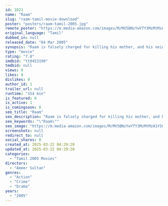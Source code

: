 ```yaml
---
id: 1021
name: "Raam"
slug: "raam-tamil-movie-download"
poster: "posters/raam-tamil-2005.jpg"
remote_poster: "https://m.media-amazon.com/images/M/MV5BNzYwYTY3MzMtMzA1YS00ZDNmLTgzNzEtMWJhNjgwZDVjYjc0XkEyXkFqcGdeQXVyMTcyNDY1NDgw._V1_SX300.jpg"
original_language: "Tamil"
dubbed_in: null
released_date: "04 Mar 2005"
synopsis: "Raam is falsely charged for killing his mother, and his neighbors are also called for interrogation. The combined efforts of Raam, his friends and the police lead to tracking down the real killer."
type: "movie"
rating: "7.8"
imdbid: "tt0453190"
tmdbid: null
views: 0
likes: 0
dislikes: 0
author_id: 1
trailer_url: null
runtime: "154 min"
is_featured: 0
is_active: 1
is_comingsoon: 0
seo_title: "Raam"
seo_description: "Raam is falsely charged for killing his mother, and his neighbors are also called for interrogation. The combined efforts of Raam, his friends and the police lead to tracking down the real killer."
seo_keywords: "\"Raam\""
seo_image: "https://m.media-amazon.com/images/M/MV5BNzYwYTY3MzMtMzA1YS00ZDNmLTgzNzEtMWJhNjgwZDVjYjc0XkEyXkFqcGdeQXVyMTcyNDY1NDgw._V1_SX300.jpg"
screenshots: null
redirect_to: null
social_shares: 0
created_at: 2025-03-22 04:29:20
updated_at: 2025-03-22 04:29:20
categories:
  - "Tamil 2005 Movies"
directors:
  - "Ameer Sultan"
genres:
  - "Action"
  - "Crime"
  - "Drama"
years:
  - "2005"
---
```

